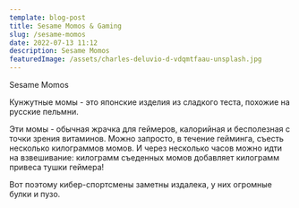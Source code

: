 ```yaml
---
template: blog-post
title: Sesame Momos & Gaming
slug: /sesame-momos
date: 2022-07-13 11:12
description: Sesame Momos
featuredImage: /assets/charles-deluvio-d-vdqmtfaau-unsplash.jpg
---
```

Sesame Momos

Кунжутные момы - это японские изделия из сладкого теста, похожие на русские пельмни.

Эти момы - обычная жрачка для геймеров, калорийная и бесполезная с точки зрения витаминов. 
Можно запросто, в течение гейминга, съесть несколько килограммов момов. И через несколько
часов можно идти на взвешивание: килограмм съеденных момов добавляет килограмм привеса
тушки геймера!

Вот поэтому кибер-спортсмены заметны издалека, у них огромные булки и пузо.

